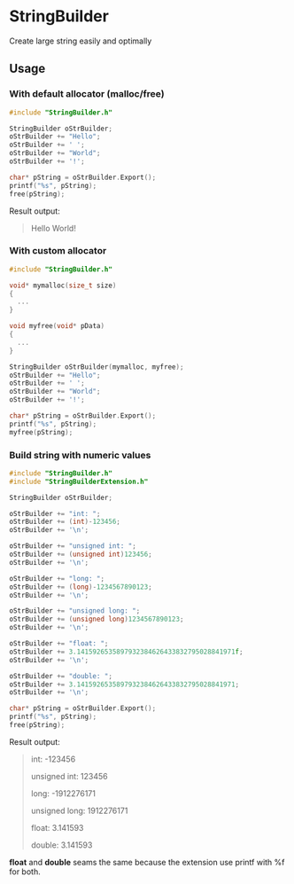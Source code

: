 # StringBuilder
Create large string easily and optimally

## Usage

### With default allocator (**malloc**/**free**)

``` c++
#include "StringBuilder.h"

StringBuilder oStrBuilder;
oStrBuilder += "Hello";
oStrBuilder += ' ';
oStrBuilder += "World";
oStrBuilder += '!';

char* pString = oStrBuilder.Export();
printf("%s", pString);
free(pString);
```

Result output:
> Hello World!

### With custom allocator

``` c++
#include "StringBuilder.h"

void* mymalloc(size_t size)
{
  ...
}

void myfree(void* pData)
{
  ...
}

StringBuilder oStrBuilder(mymalloc, myfree);
oStrBuilder += "Hello";
oStrBuilder += ' ';
oStrBuilder += "World";
oStrBuilder += '!';

char* pString = oStrBuilder.Export();
printf("%s", pString);
myfree(pString);
```

### Build string with numeric values


``` c++
#include "StringBuilder.h"
#include "StringBuilderExtension.h"

StringBuilder oStrBuilder;

oStrBuilder += "int: ";
oStrBuilder += (int)-123456;
oStrBuilder += '\n';

oStrBuilder += "unsigned int: ";
oStrBuilder += (unsigned int)123456;
oStrBuilder += '\n';

oStrBuilder += "long: ";
oStrBuilder += (long)-1234567890123;
oStrBuilder += '\n';

oStrBuilder += "unsigned long: ";
oStrBuilder += (unsigned long)1234567890123;
oStrBuilder += '\n';

oStrBuilder += "float: ";
oStrBuilder += 3.1415926535897932384626433832795028841971f;
oStrBuilder += '\n';

oStrBuilder += "double: ";
oStrBuilder += 3.1415926535897932384626433832795028841971;
oStrBuilder += '\n';

char* pString = oStrBuilder.Export();
printf("%s", pString);
free(pString);
```

Result output:
> int: -123456
> 
> unsigned int: 123456
> 
> long: -1912276171
> 
> unsigned long: 1912276171
> 
> float: 3.141593
>
> double: 3.141593

**float** and **double** seams the same because the extension use printf with %f for both.

